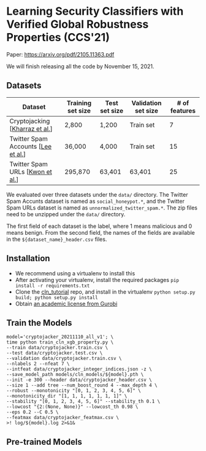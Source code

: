 # Learning Security Classifiers with Verified Global Robustness Properties (CCS'21)
Paper: https://arxiv.org/pdf/2105.11363.pdf

We will finish releasing all the code by November 15, 2021.

## Datasets

| Dataset | Training set size  | Test set size  | Validation set size  | # of features  |
|---|---|---|---|---|
| Cryptojacking [[Kharraz et al.](https://dl.acm.org/doi/pdf/10.1145/3308558.3313665?casa_token=tIEYZgkTcskAAAAA:fNtttzlY6d93ScDwC2dQdB4PgDkuVqvctmiLW7NxgkV8HkpPpLy2-kR1_ItFoR1Gastc5lzSc0zorw)]  | 2,800 | 1,200  | Train set  | 7  |
| Twitter Spam Accounts [[Lee et al.](https://people.engr.tamu.edu/caverlee/pubs/lee11icwsm.pdf)]  | 36,000  | 4,000  | Train set  | 15  |
| Twitter Spam URLs [[Kwon et al.](https://www3.cs.stonybrook.edu/~heekwon/papers/17-pakdd-urlspam.pdf)]  | 295,870  | 63,401  | 63,401  | 25  |

We evaluated over three datasets under the `data/` directory. The Twitter Spam Accunts dataset is named as `social_honeypot.*`, and the Twitter Spam URLs dataset is named as `unnormalized_twitter_spam.*`. The zip files need to be unzipped under the `data/` directory.

The first field of each dataset is the label, where 1 means malicious and 0 means benign. From the second field, the names of the fields are available in the `${dataset_name}_header.csv` files.

## Installation

* We recommend using a virtualenv to install this
* After activating your virtualenv, install the required packages ```pip install -r requirements.txt```
* Clone the [cln_tutorial](https://github.com/gryan11/cln_tutorial) repo, and install in the virtualenv `python setup.py build; python setup.py install`
* Obtain [an academic license from Gurobi](https://www.gurobi.com/academia/academic-program-and-licenses/)

## Train the Models

```
model='cryptojacker_20211110_all_v1'; \
time python train_cln_xgb_property.py \
--train data/cryptojacker.train.csv \
--test data/cryptojacker.test.csv \
--validation data/cryptojacker.train.csv \
--nlabels 2 --nfeat 7 \
--intfeat data/cryptojacker_integer_indices.json -z \
--save_model_path models/cln_models/${model}.pth \
--init -e 300 --header data/cryptojacker_header.csv \
--size 1 --add tree --num_boost_round 4 --max_depth 4 \
--robust --monotonicity "[0, 1, 2, 3, 4, 5, 6]" \
--monotonicity_dir "[1, 1, 1, 1, 1, 1, 1]" \
--stability "[0, 1, 2, 3, 4, 5, 6]" --stability_th 0.1 \
--lowcost "{2:(None, None)}" --lowcost_th 0.98 \
--eps 0.2 --C 0.5 \
--featmax data/cryptojacker_featmax.csv \
>! log/${model}.log 2>&1&
```

## Pre-trained Models
